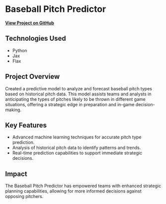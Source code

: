 # Baseball Pitch Predictor

**[View Project on GitHub](https://github.com/Grow-Myelin/ProbProg/tree/main/baseball)**

## Technologies Used
- Python
- Jax
- Flax

## Project Overview
Created a predictive model to analyze and forecast baseball pitch types based on historical pitch data. This model assists teams and analysts in anticipating the types of pitches likely to be thrown in different game situations, offering a strategic edge in preparation and in-game decision-making.

## Key Features
- Advanced machine learning techniques for accurate pitch type prediction.
- Analysis of historical pitch data to identify patterns and trends.
- Real-time prediction capabilities to support immediate strategic decisions.

## Impact
The Baseball Pitch Predictor has empowered teams with enhanced strategic planning capabilities, allowing for more informed decisions against opposing pitchers.
